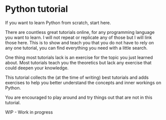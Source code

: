 # Python tutorial
If you want to learn Python from scratch, start here.

There are countless great tutorials online, for any programming language you
want to learn. I will not repeat or replicate any of those but I will link
those here. This is to show and teach you that you do not have to rely on any
one tutorial, you can find everything you need with a little search.

One thing most tutorials lack is an exercise for the topic you just learned about.
Most tutorials teach you the theoretics but lack any exercise that could deepen
your knowledge.

This tutorial collects the (at the time of writing) best tutorials and adds
exercises to help you better understand the concepts and inner workings on Python.

You are encouraged to play around and try things out that are not in this tutorial.


WIP - Work in progress
